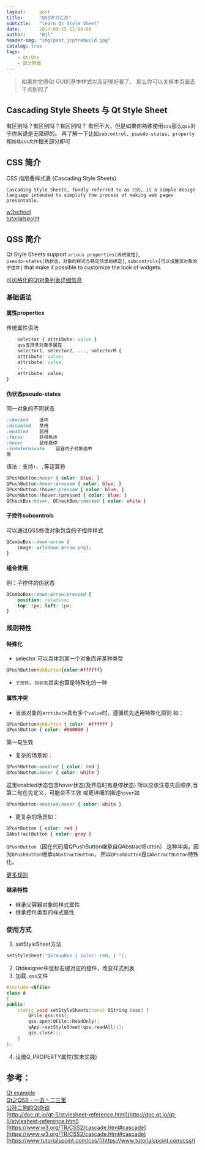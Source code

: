 ```yaml
---
layout:     post
title:      "QSS学习汇总"
subtitle:   "learn Qt Style Sheet"
date:       2017-09-25 12:00:00
author:     "Wjl"
header-img: "img/post_jcptrebuild.jpg"
catalog: true
tags:
    - Qt/Qss
    - 部分转载
---
```


> 如果你觉得Qt GUI的基本样式以及足够好看了。
那么你可以关掉本页面去干点别的了

Cascading Style Sheets 与 Qt Style Sheet
--------
有区别吗？有区别吗？有区别吗？
有但不大，但是如果你熟练使用`css`那么`qss`对于你来说是无障碍的。
再了解一下比如`subcontrol`、`pseudo-states`、`property`和`加载qss文件`相关部分即可

## CSS 简介
CSS 指层叠样式表 (Cascading Style Sheets)
```
Cascading Style Sheets, fondly referred to as CSS, is a simple design language intended to simplify the process of making web pages presentable.
```
[w3school](http://www.w3school.com.cn/css/css_jianjie.asp)  
[tutorialspoint](https://www.tutorialspoint.com/css/index.htm)

## QSS 简介
Qt Style Sheets support `arious properties[传统属性]`,  
`pseudo-states[伪状态，对象的样式与特定场景的绑定]`,
`subcontrols[可以设置该对象的子控件]` that make it possible to customize the look of widgets.

[可风格化的Qt对象列表详细信息](http://doc.qt.io/qt-5/stylesheet-reference.html)

### 基础语法

#### 属性properties

传统属性语法   
```css
    selector { attribute: value }
    qss支持多对象多属性
    selector1, selector2, ..., selectorM {
    attribute: value;
    attribute: value;
    ...
    attribute: value;
}
```

#### 伪状态pseudo-states
同一对象的不同状态  
```css
:checked    选中
:disabled   禁用
:enabled    启用
:focus      获得焦点
:hover      鼠标悬停
:indeterminate    容器内子对象选中
等
```

语法：支持`!`、`,`等运算符
```css  
QPushButton:hover { color: blue; }
QPushButton:hover:pressed { color: blue; }
QPushButton:!hover:pressed { color: blue; }
QPushButton:!hover:!pressed { color: blue; }
QCheckBox:hover, QCheckBox:checked { color: white }
```

#### 子控件subcontrols
可以通过QSS修改对象包含的子控件样式
```css
QComboBox::down-arrow {
    image: url(down-Arrow.png);
}
```
#### 组合使用
例：子控件的伪状态
```css
QComboBox::down-arrow:pressed {
    position: relative;
    top: 1px; left: 1px;
}
```

### 规则特性

#### 特殊化  

- selector 可以具体到某一个对象而非某种类型  

```css
QPushButton#okButton{color:#ffffff}

```
- `子控件`、`伪状态`其实也算是特殊化的一种

#### 属性冲突
- 当该对象的`arrtibute`具有多个`value`时，遵循优先选用特殊化原则
如：
```css
QPushButton#okButton { color: #ffffff }
QPushButton { color: #000000 }
```
第一句生效  

- 复杂的场景如：
```css
QPushButton:enabled { color: red }
QPushButton:hover { color: white }
```
这里enabled状态包含hover状态(及开启时有悬停状态)
所以应该注意先后顺序,当第二句在先定义，可能会不生效
或更详细的描述`hover`如

```css
QPushButton:enabled:hover { color: white }
```
- 更复杂的场景如：
```css
QPushButton { color: red }
QAbstractButton { color: gray }
```
`QPushButton`（因在代码层QPushButton继承自QAbstractButton）
这种冲突。因为`QPushButton`继承`QAbstractButton`，
所以`QPushButton`是`QAbstractButton`特殊化。

[更多规则](https://www.w3.org/TR/REC-CSS2/cascade.html#specificity)

#### 继承特性  

- 继承父容器对象的样式属性
- 继承控件类型的样式属性
 
### 使用方式
1. setStyleSheet方法
```c++
setStyleSheet("QGroupBox { color: red; } ");
```
2. Qtdesigner中鼠标右键对应的控件，改变样式列表
3. 加载`.qss`文件
```c++
#include <QFile>  
class A
{
public:
    static void setStyleSheets(const QString &sss) {
        QFile qss(sss);
        qss.open(QFile::ReadOnly);
        qApp->setStyleSheet(qss.readAll());
        qss.close();
    }
};  
```
4. 设置Q_PROPERTY属性(暂未实践)

## 参考：  
[Qt example](http://doc.qt.io/archives/qt-5.6/stylesheet-examples.html)  
[Qt之QSS - 一去丶二三里](http://blog.csdn.net/liang19890820/article/details/51691212)  
[公孙二狗的Qt杂谈](http://qtdebug.com)  
[http://doc.qt.io/qt-5/stylesheet-reference.html](http://doc.qt.io/qt-5/stylesheet-reference.html)  
[https://www.w3.org/TR/CSS2/cascade.html#cascade](https://www.w3.org/TR/CSS2/cascade.html#cascade)  
[https://www.tutorialspoint.com/css/](https://www.tutorialspoint.com/css/)
